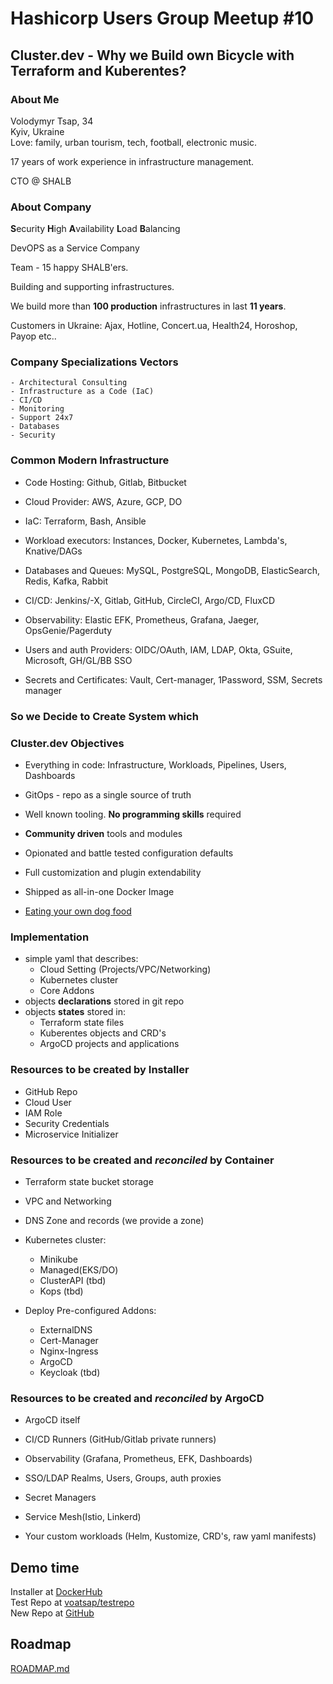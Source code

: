 # Hashicorp Users Group Meetup #10

## Cluster.dev - Why we Build own Bicycle with Terraform and Kuberentes?

### About Me

Volodymyr Tsap, 34  
Kyiv, Ukraine  
Love: family, urban tourism, tech, football, electronic music.

17 years of work experience in infrastructure management.   

CTO @ SHALB

### About Company

**S**ecurity **H**igh **A**vailability **L**oad **B**alancing  

DevOPS as a Service Company  

Team - 15 happy SHALB'ers.  

Building and supporting infrastructures.

We build more than **100 production** infrastructures in last **11 years**.

Customers in Ukraine: Ajax, Hotline, Concert.ua, Health24, Horoshop, Payop etc.. 



### Company Specializations Vectors


	- Architectural Consulting
	- Infrastructure as a Code (IaC)
	- CI/CD 
	- Monitoring 
	- Support 24x7
	- Databases
	- Security


### Common Modern Infrastructure

- Code Hosting: Github, Gitlab, Bitbucket

- Cloud Provider: AWS, Azure, GCP, DO

- IaC: Terraform, Bash, Ansible

- Workload executors:
  Instances, Docker, Kubernetes, Lambda's, Knative/DAGs

- Databases and Queues: 
  MySQL, PostgreSQL, MongoDB, ElasticSearch, Redis, Kafka, Rabbit

- CI/CD: 
  Jenkins/-X, Gitlab, GitHub, CircleCI, Argo/CD, FluxCD

- Observability:
  Elastic EFK, Prometheus, Grafana, Jaeger, OpsGenie/Pagerduty

- Users and auth Providers:
  OIDC/OAuth, IAM, LDAP, Okta, GSuite, Microsoft, GH/GL/BB SSO

- Secrets and Certificates:
  Vault, Cert-manager, 1Password, SSM, Secrets manager

### So we Decide to Create System which 

### Cluster.dev Objectives

 - Everything in code: Infrastructure, Workloads, Pipelines, Users, Dashboards

 - GitOps - repo as a single source of truth 

 - Well known tooling. **No programming skills** required

 - **Community driven** tools and modules

 - Opionated and battle tested configuration defaults

 - Full customization and plugin extendability

 - Shipped as all-in-one Docker Image

 - [Eating your own dog food](https://en.wikipedia.org/wiki/Eating_your_own_dog_food)

### Implementation

  - simple yaml that describes:
    - Cloud Setting (Projects/VPC/Networking)
    - Kubernetes cluster
    - Core Addons
  - objects **declarations** stored in git repo
  - objects **states** stored in: 
    - Terraform state files
    - Kuberentes objects and CRD's
    - ArgoCD projects and applications

### Resources to be created by Installer

   - GitHub Repo
   - Cloud User
   - IAM Role
   - Security Credentials
   - Microservice Initializer


### Resources to be created and *reconciled* by Container

   - Terraform state bucket storage

   - VPC and Networking

   - DNS Zone and records (we provide a zone)

   - Kubernetes cluster:
     -  Minikube
     -  Managed(EKS/DO)
     -  ClusterAPI (tbd)
     -  Kops (tbd)

   - Deploy Pre-configured Addons: 
     - ExternalDNS
     - Cert-Manager
     - Nginx-Ingress
     - ArgoCD
     - Keycloak (tbd)


### Resources to be created and *reconciled* by ArgoCD

- ArgoCD itself

- CI/CD Runners (GitHub/Gitlab private runners)

- Observability (Grafana, Prometheus, EFK, Dashboards)

- SSO/LDAP Realms, Users, Groups, auth proxies

- Secret Managers

- Service Mesh(Istio, Linkerd)

- Your custom workloads (Helm, Kustomize, CRD's, raw yaml manifests)

## Demo time

Installer at [DockerHub](https://hub.docker.com/r/shalb/cluster.dev-cli-installer)  
Test Repo at [voatsap/testrepo](https://github.com/voatsap/testrepo)  
New Repo at [GitHub](https://github.com/new)


## Roadmap

[ROADMAP.md](https://github.com/shalb/cluster.dev/blob/master/docs/ROADMAP.md)
